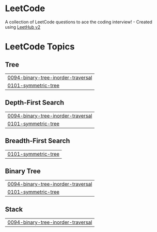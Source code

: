# LeetCode
A collection of LeetCode questions to ace the coding interview! - Created using [LeetHub v2](https://github.com/arunbhardwaj/LeetHub-2.0)

<!---LeetCode Topics Start-->
# LeetCode Topics
## Tree
|  |
| ------- |
| [0094-binary-tree-inorder-traversal](https://github.com/Nikossik/LeetCode/tree/master/0094-binary-tree-inorder-traversal) |
| [0101-symmetric-tree](https://github.com/Nikossik/LeetCode/tree/master/0101-symmetric-tree) |
## Depth-First Search
|  |
| ------- |
| [0094-binary-tree-inorder-traversal](https://github.com/Nikossik/LeetCode/tree/master/0094-binary-tree-inorder-traversal) |
| [0101-symmetric-tree](https://github.com/Nikossik/LeetCode/tree/master/0101-symmetric-tree) |
## Breadth-First Search
|  |
| ------- |
| [0101-symmetric-tree](https://github.com/Nikossik/LeetCode/tree/master/0101-symmetric-tree) |
## Binary Tree
|  |
| ------- |
| [0094-binary-tree-inorder-traversal](https://github.com/Nikossik/LeetCode/tree/master/0094-binary-tree-inorder-traversal) |
| [0101-symmetric-tree](https://github.com/Nikossik/LeetCode/tree/master/0101-symmetric-tree) |
## Stack
|  |
| ------- |
| [0094-binary-tree-inorder-traversal](https://github.com/Nikossik/LeetCode/tree/master/0094-binary-tree-inorder-traversal) |
<!---LeetCode Topics End-->